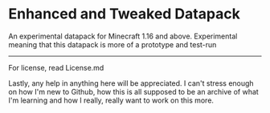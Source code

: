 # Enhanced and Tweaked Datapack
An experimental datapack for Minecraft 1.16 and above.
Experimental meaning that this datapack is more of a prototype and test-run
<hr>
For license, read License.md

Lastly, any help in anything here will be appreciated. I can't stress enough on how I'm new to Github, how this is all supposed to be an archive of what I'm learning
and how I really, really want to work on this more.
